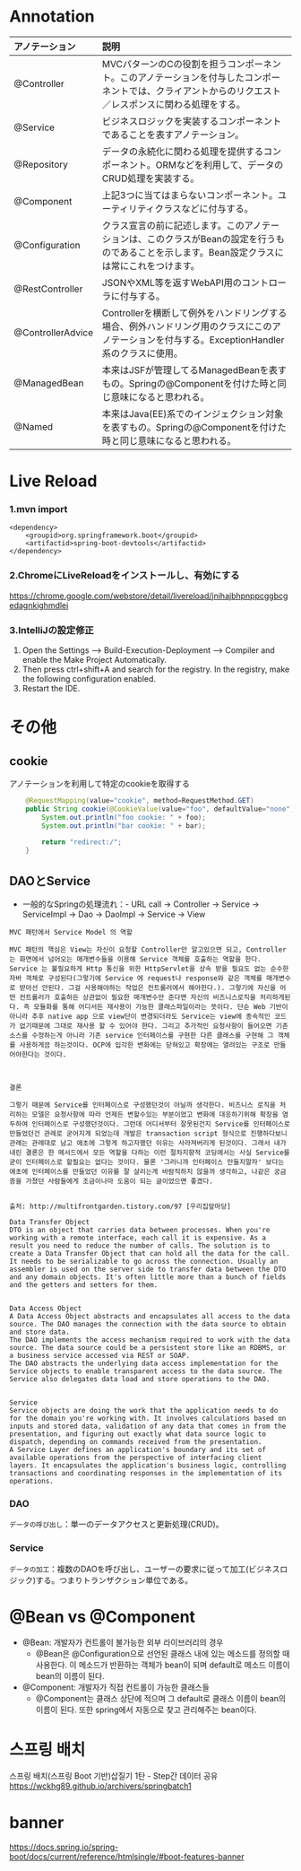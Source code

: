 # Annotation
| アノテーション | 説明 |
|:-------------|:-------------|
| @Controller |	MVCパターンのCの役割を担うコンポーネント。このアノテーションを付与したコンポーネントでは、クライアントからのリクエスト／レスポンスに関わる処理をする。 |
| @Service | ビジネスロジックを実装するコンポーネントであることを表すアノテーション。 |
| @Repository |	データの永続化に関わる処理を提供するコンポーネント。ORMなどを利用して、データのCRUD処理を実装する。 |
| @Component | 上記3つに当てはまらないコンポーネント。ユーティリティクラスなどに付与する。 |
| @Configuration | クラス宣言の前に記述します。このアノテーションは、このクラスがBeanの設定を行うものであることを示します。Bean設定クラスには常にこれをつけます。 |
| @RestController | JSONやXML等を返すWebAPI用のコントローラに付与する。 |
| @ControllerAdvice | Controllerを横断して例外をハンドリングする場合、例外ハンドリング用のクラスにこのアノテーションを付与する。ExceptionHandler系のクラスに使用。 |
| @ManagedBean | 本来はJSFが管理してるManagedBeanを表すもの。Springの@Componentを付けた時と同じ意味になると思われる。 |
| @Named | 本来はJava(EE)系でのインジェクション対象を表すもの。Springの@Componentを付けた時と同じ意味になると思われる。 |


# Live Reload
### 1.mvn import
```Text
<dependency>
    <groupid>org.springframework.boot</groupid>
    <artifactid>spring-boot-devtools</artifactid>
</dependency>
```
### 2.ChromeにLiveReloadをインストールし、有効にする
https://chrome.google.com/webstore/detail/livereload/jnihajbhpnppcggbcgedagnkighmdlei

### 3.IntelliJの設定修正
1. Open the Settings --> Build-Execution-Deployment --> Compiler and enable the Make Project Automatically.
2. Then press ctrl+shift+A and search for the registry. In the registry, make the following configuration enabled.
3. Restart the IDE.


# その他
## cookie
アノテーションを利用して特定のcookieを取得する
```Java
    @RequestMapping(value="cookie", method=RequestMethod.GET)
    public String cookie(@CookieValue(value="foo", defaultValue="none") String foo, @CookieValue(value="bar", defaultValue="0") int bar) {
        System.out.println("foo cookie: " + foo);
        System.out.println("bar cookie: " + bar);
        
        return "redirect:/";
    }
```

## DAOとService
- 一般的なSpringの処理流れ：- URL call -> Controller -> Service -> ServiceImpl -> Dao -> DaoImpl -> Service -> View

```
MVC 패턴에서 Service Model 의 역할

MVC 패턴의 핵심은 View는 자신이 요청할 Controller만 알고있으면 되고, Controller는 화면에서 넘어오는 매개변수들을 이용해 Service 객체를 호출하는 역할을 한다. Service 는 불필요하게 Http 통신을 위한 HttpServlet을 상속 받을 필요도 없는 순수한 자바 객체로 구성된다(그렇기에 Service 에 request나 response와 같은 객체를 매개변수로 받아선 안된다. 그걸 사용해야하는 작업은 컨트롤러에서 해야한다.). 그렇기에 자신을 어떤 컨트롤러가 호출하든 상관없이 필요한 매개변수만 준다면 자신의 비즈니스로직을 처리하게된다. 즉 모듈화를 통해 어디서든 재사용이 가능한 클래스파일이라는 뜻이다. 단순 Web 기반이 아니라 추후 native app 으로 view단이 변경되더라도 Service는 view에 종속적인 코드가 없기때문에 그대로 재사용 할 수 있어야 한다. 그리고 추가적인 요청사항이 들어오면 기존 소스를 수정하는게 아니라 기존 service 인터페이스를 구현한 다른 클래스를 구현해 그 객체를 사용하게끔 하는것이다. OCP에 입각한 변화에는 닫혀있고 확장에는 열려있는 구조로 만들어야한다는 것이다.



결론

그렇기 때문에 Service를 인터페이스로 구성했던것이 아닐까 생각한다. 비즈니스 로직을 처리하는 모델은 요청사항에 따라 언제든 변할수있는 부분이었고 변화에 대응하기위해 확장을 염두하여 인터페이스로 구성했던것이다. 그런데 어디서부터 잘못된건지 Service를 인터페이스로 만들었던건 관례로 굳어지게 되었는데 개발은 transaction script 형식으로 진행하다보니 관례는 관례대로 남고 애초에 그렇게 하고자했던 이유는 사라져버리게 된것이다. 그래서 내가 내린 결론은 한 메서드에서 모든 역할을 다하는 이런 절차지향적 코딩에서는 사실 Service를 굳이 인터페이스로 할필요는 없다는 것이다. 물론 '그러니까 인터페이스 만들지말자' 보다는 애초에 인터페이스를 만들었던 이유를 잘 살리는게 바람직하지 않을까 생각하고, 나같은 궁금증을 가졌던 사람들에게 조금이나마 도움이 되는 글이었으면 좋겠다.


출처: http://multifrontgarden.tistory.com/97 [우리집앞마당]
```

```
Data Transfer Object
DTO is an object that carries data between processes. When you're working with a remote interface, each call it is expensive. As a result you need to reduce the number of calls. The solution is to create a Data Transfer Object that can hold all the data for the call. It needs to be serializable to go across the connection. Usually an assembler is used on the server side to transfer data between the DTO and any domain objects. It's often little more than a bunch of fields and the getters and setters for them.


Data Access Object
A Data Access Object abstracts and encapsulates all access to the data source. The DAO manages the connection with the data source to obtain and store data.
The DAO implements the access mechanism required to work with the data source. The data source could be a persistent store like an RDBMS, or a business service accessed via REST or SOAP.
The DAO abstracts the underlying data access implementation for the Service objects to enable transparent access to the data source. The Service also delegates data load and store operations to the DAO.


Service
Service objects are doing the work that the application needs to do for the domain you're working with. It involves calculations based on inputs and stored data, validation of any data that comes in from the presentation, and figuring out exactly what data source logic to dispatch, depending on commands received from the presentation.
A Service Layer defines an application's boundary and its set of available operations from the perspective of interfacing client layers. It encapsulates the application's business logic, controlling transactions and coordinating responses in the implementation of its operations.
```

### DAO
`データの呼び出し`：単一のデータアクセスと更新処理(CRUD)。

### Service
`データの加工`：複数のDAOを呼び出し、ユーザーの要求に従って加工(ビジネスロジック)する。つまりトランザクション単位である。

# @Bean vs @Component
- @Bean: 개발자가 컨트롤이 불가능한 외부 라이브러리의 경우
    - @Bean은 @Configuration으로 선언된 클래스 내에 있는 메소드를 정의할 때 사용한다. 이 메소드가 반환하는 객체가 bean이 되며 default로 메소드 이름이 bean의 이름이 된다.
- @Component: 개발자가 직접 컨트롤이 가능한 클래스들
    - @Component는 클래스 상단에 적으며 그 default로 클래스 이름이 bean의 이름이 된다. 또한 spring에서 자동으로 찾고 관리해주는 bean이다.


# 스프링 배치
스프링 배치(스프링 Boot 기반)삽질기 1탄 - Step간 데이터 공유
https://wckhg89.github.io/archivers/springbatch1

# banner
https://docs.spring.io/spring-boot/docs/current/reference/htmlsingle/#boot-features-banner


